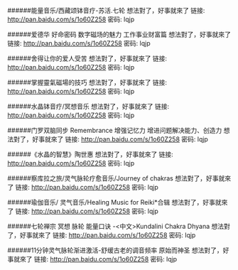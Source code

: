 ######能量音乐/西藏颂钵音疗-苏活.七轮
想法對了，好事就來了 链接: http://pan.baidu.com/s/1o60Z258 密码: lqjp  
 
######爱德华 好命密码 数字磁场的魅力 工作事业财富篇
想法對了，好事就來了 链接: http://pan.baidu.com/s/1o60Z258 密码: lqjp

######舍得让你的爱人受苦
想法對了，好事就來了 链接: http://pan.baidu.com/s/1o60Z258 密码: lqjp

######掌握靈氣磁場的技巧
想法對了，好事就來了 链接: http://pan.baidu.com/s/1o60Z258 密码: lqjp

######水晶钵音疗/冥想音乐
想法對了，好事就來了 链接: http://pan.baidu.com/s/1o60Z258 密码: lqjp

######门罗双脑同步 Remembrance 增强记忆力 增进问题解决能力、创造力
想法對了，好事就來了 链接: http://pan.baidu.com/s/1o60Z258 密码: lqjp

######《水晶的智慧》陶世惠
想法對了，好事就來了 链接: http://pan.baidu.com/s/1o60Z258 密码: lqjp

######察库拉之旅/灵气脉轮疗愈音乐/Journey of chakras
想法對了，好事就來了 链接: http://pan.baidu.com/s/1o60Z258 密码: lqjp

######瑜伽音乐/ 灵气音乐/Healing Music for Reiki*合辑
想法對了，好事就來了 链接: http://pan.baidu.com/s/1o60Z258 密码: lqjp

######七轮禅宗 冥想 脉轮 能量口诀 -<中文>Kundalini Chakra Dhyana
想法對了，好事就來了 链接: http://pan.baidu.com/s/1o60Z258 密码: lqjp

 
######11分钟灵气脉轮渐进激活-舒缓古老的调音频率 原始而神圣
想法對了，好事就來了 链接: http://pan.baidu.com/s/1o60Z258 密码: lqjp
